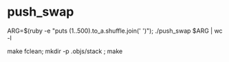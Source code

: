 # push_swap

ARG=$(ruby -e "puts (1..500).to_a.shuffle.join(' ')"); ./push_swap $ARG | wc -l

 make fclean; mkdir -p .objs/stack ; make

